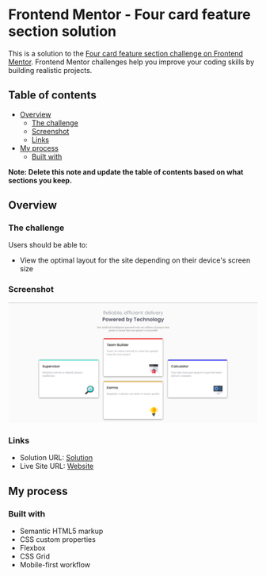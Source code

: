 # Frontend Mentor - Four card feature section solution

This is a solution to the [Four card feature section challenge on Frontend Mentor](https://www.frontendmentor.io/challenges/four-card-feature-section-weK1eFYK). Frontend Mentor challenges help you improve your coding skills by building realistic projects. 

## Table of contents

- [Overview](#overview)
  - [The challenge](#the-challenge)
  - [Screenshot](#screenshot)
  - [Links](#links)
- [My process](#my-process)
  - [Built with](#built-with)

**Note: Delete this note and update the table of contents based on what sections you keep.**

## Overview

### The challenge

Users should be able to:

- View the optimal layout for the site depending on their device's screen size

### Screenshot

![solution image](image.png)

### Links

- Solution URL: [Solution](https://github.com/kingomer02/four-card-feature-section-master)
- Live Site URL: [Website](https://github.com/kingomer02/four-card-feature-section-master)
  
## My process

### Built with

- Semantic HTML5 markup
- CSS custom properties
- Flexbox
- CSS Grid
- Mobile-first workflow

